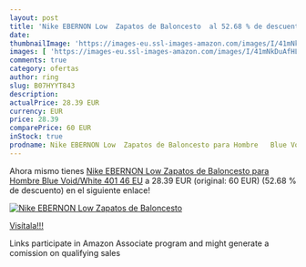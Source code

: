 ```yaml
---
layout: post
title: 'Nike EBERNON Low  Zapatos de Baloncesto  al 52.68 % de descuento'
date: 
thumbnailImage: 'https://images-eu.ssl-images-amazon.com/images/I/41mNkDuAfHL._SL200_.jpg'
images: [ 'https://images-eu.ssl-images-amazon.com/images/I/41mNkDuAfHL._SL200_.jpg' ]
comments: true
category: ofertas
author: ring
slug: B07HYYT843
description:
actualPrice: 28.39 EUR
currency: EUR
price: 28.39
comparePrice: 60 EUR
inStock: true
prodname: Nike EBERNON Low  Zapatos de Baloncesto para Hombre   Blue Void/White 401   46 EU
---
```


Ahora mismo tienes [Nike EBERNON Low  Zapatos de Baloncesto para Hombre   Blue Void/White 401   46 EU](https://www.amazon.es/dp/B07HYYT843/?tag=tolees-21) a 28.39 EUR (original: 60 EUR) (52.68 %  de descuento) en el siguiente enlace!

[![Nike EBERNON Low  Zapatos de Baloncesto ](https://images-eu.ssl-images-amazon.com/images/I/41mNkDuAfHL._SL200_.jpg)](https://www.amazon.es/dp/B07HYYT843/?tag=tolees-21)

[Visítala!!!](https://www.amazon.es/dp/B07HYYT843/?tag=tolees-21)

Links participate in Amazon Associate program and might generate a comission on qualifying sales
